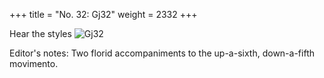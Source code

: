 +++
title = "No. 32: Gj32"
weight = 2332
+++

Hear the styles
![Gj32](/img/032DurDimM.jpg)

Editor's notes: Two florid accompaniments to the up-a-sixth, down-a-fifth movimento.
